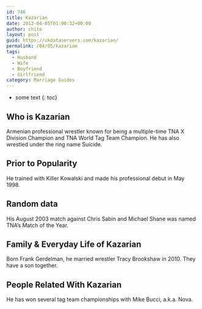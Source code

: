 ```yaml
---
id: 746
title: Kazarian
date: 2012-04-05T01:00:32+00:00
author: chito
layout: post
guid: https://ukdataservers.com/kazarian/
permalink: /04/05/kazarian
tags:
  - Husband
  - Wife
  - Boyfriend
  - Girlfriend
category: Marriage Guides
---
```


* some text
{: toc}
          
          
## Who is  Kazarian
                  
                  
                  
Armenian professional wrestler known for being a multiple-time TNA X Division Champion and TNA World Tag Team Champion. He has also wrestled under the ring name Suicide.
                  
                
                
                
## Prior to Popularity 
                  
                  
                  
He trained with Killer Kowalski and made his professional debut in May 1998.
                  
                
                
                
## Random data 
                  
                  
                  
His August 2003 match against Chris Sabin and Michael Shane was named TNA&#8217;s Match of the Year.
                  
                
                
                
## Family & Everyday Life of Kazarian
                  
                  
                  
Born Frank Gerdelman, he married wrestler Tracy Brookshaw in 2010. They have a son together.
                  
                
                
                
## People Related With  Kazarian
                  
                  
                  
He has won several tag team championships with Mike Bucci, a.k.a. Nova.
                  
                
              
            
          
          
          
    
    
  
